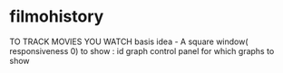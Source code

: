 # filmohistory
TO TRACK MOVIES YOU WATCH
basis idea - 
A square window( responsiveness 0) to show :
     id 
     graph
     control panel for which graphs to show
